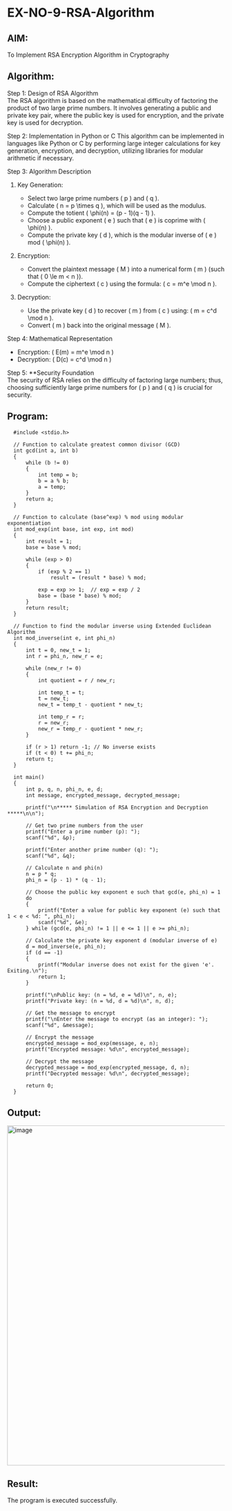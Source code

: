# EX-NO-9-RSA-Algorithm

## AIM:
To Implement RSA Encryption Algorithm in Cryptography

## Algorithm:


Step 1: Design of RSA Algorithm  
The RSA algorithm is based on the mathematical difficulty of factoring the product of two large prime numbers. It involves generating a public and private key pair, where the public key is used for encryption, and the private key is used for decryption.

Step 2: Implementation in Python or C 
This algorithm can be implemented in languages like Python or C by performing large integer calculations for key generation, encryption, and decryption, utilizing libraries for modular arithmetic if necessary.

Step 3: Algorithm Description  
1. Key Generation:
   - Select two large prime numbers \( p \) and \( q \).
   - Calculate \( n = p \times q \), which will be used as the modulus.
   - Compute the totient \( \phi(n) = (p - 1)(q - 1) \).
   - Choose a public exponent \( e \) such that \( e \) is coprime with \( \phi(n) \).
   - Compute the private key \( d \), which is the modular inverse of \( e \) mod \( \phi(n) \).

2. Encryption:
   - Convert the plaintext message \( M \) into a numerical form \( m \) (such that \( 0 \le m < n \)).
   - Compute the ciphertext \( c \) using the formula: \( c = m^e \mod n \).

3. Decryption:
   - Use the private key \( d \) to recover \( m \) from \( c \) using: \( m = c^d \mod n \).
   - Convert \( m \) back into the original message \( M \).

Step 4: Mathematical Representation  
- Encryption: \( E(m) = m^e \mod n \)
- Decryption: \( D(c) = c^d \mod n \)

Step 5: **Security Foundation  
The security of RSA relies on the difficulty of factoring large numbers; thus, choosing sufficiently large prime numbers for \( p \) and \( q \) is crucial for security.

## Program:
```
  #include <stdio.h>
  
  // Function to calculate greatest common divisor (GCD)
  int gcd(int a, int b) 
  {
      while (b != 0)  
      { 
          int temp = b; 
          b = a % b; 
          a = temp; 
      } 
      return a; 
  }
  
  // Function to calculate (base^exp) % mod using modular exponentiation
  int mod_exp(int base, int exp, int mod)  
  {  
      int result = 1; 
      base = base % mod;  
  
      while (exp > 0) 
      { 
          if (exp % 2 == 1)  
              result = (result * base) % mod; 
  
          exp = exp >> 1;  // exp = exp / 2
          base = (base * base) % mod; 
      } 
      return result; 
  }
  
  // Function to find the modular inverse using Extended Euclidean Algorithm
  int mod_inverse(int e, int phi_n)  
  {  
      int t = 0, new_t = 1; 
      int r = phi_n, new_r = e; 
  
      while (new_r != 0)  
      { 
          int quotient = r / new_r; 
  
          int temp_t = t; 
          t = new_t; 
          new_t = temp_t - quotient * new_t; 
  
          int temp_r = r; 
          r = new_r; 
          new_r = temp_r - quotient * new_r; 
      } 
  
      if (r > 1) return -1; // No inverse exists
      if (t < 0) t += phi_n; 
      return t; 
  }
  
  int main()  
  { 
      int p, q, n, phi_n, e, d; 
      int message, encrypted_message, decrypted_message; 
  
      printf("\n***** Simulation of RSA Encryption and Decryption *****\n\n"); 
  
      // Get two prime numbers from the user 
      printf("Enter a prime number (p): "); 
      scanf("%d", &p); 
  
      printf("Enter another prime number (q): "); 
      scanf("%d", &q); 
  
      // Calculate n and phi(n) 
      n = p * q; 
      phi_n = (p - 1) * (q - 1); 
  
      // Choose the public key exponent e such that gcd(e, phi_n) = 1
      do  
      { 
          printf("Enter a value for public key exponent (e) such that 1 < e < %d: ", phi_n); 
          scanf("%d", &e); 
      } while (gcd(e, phi_n) != 1 || e <= 1 || e >= phi_n); 
  
      // Calculate the private key exponent d (modular inverse of e)
      d = mod_inverse(e, phi_n); 
      if (d == -1)  
      { 
          printf("Modular inverse does not exist for the given 'e'. Exiting.\n"); 
          return 1; 
      } 
  
      printf("\nPublic key: (n = %d, e = %d)\n", n, e); 
      printf("Private key: (n = %d, d = %d)\n", n, d); 
  
      // Get the message to encrypt 
      printf("\nEnter the message to encrypt (as an integer): "); 
      scanf("%d", &message); 
  
      // Encrypt the message
      encrypted_message = mod_exp(message, e, n); 
      printf("Encrypted message: %d\n", encrypted_message); 
  
      // Decrypt the message
      decrypted_message = mod_exp(encrypted_message, d, n); 
      printf("Decrypted message: %d\n", decrypted_message); 
  
      return 0; 
  }
```




## Output:
<img width="1765" height="787" alt="image" src="https://github.com/user-attachments/assets/53405dbd-b70a-453b-b5d1-d1ca4bfcb355" />




## Result:
 The program is executed successfully.
